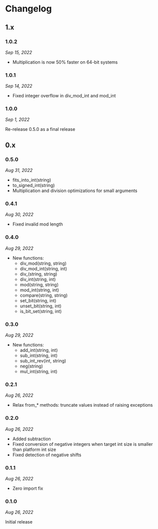 # Changelog

## 1.x

### 1.0.2

*Sep 15, 2022*

* Multiplication is now 50% faster on 64-bit systems

### 1.0.1

*Sep 14, 2022*

* Fixed integer overflow in div_mod_int and mod_int

### 1.0.0

*Sep 1, 2022*

Re-release 0.5.0 as a final release

## 0.x

### 0.5.0

*Aug 31, 2022*

* fits_into_int(string)
* to_signed_int(string)
* Multiplication and division optimizations for small arguments

### 0.4.1

*Aug 30, 2022*

* Fixed invalid mod length

### 0.4.0

*Aug 29, 2022*

* New functions:
  * div_mod(string, string)
  * div_mod_int(string, int)
  * div_(string, string)
  * div_int(string, int)
  * mod(string, string)
  * mod_int(string, int)
  * compare(string, string)
  * set_bit(string, int)
  * unset_bit(string, int)
  * is_bit_set(string, int)

### 0.3.0

*Aug 29, 2022*

* New functions:
  * add_int(string, int)
  * sub_int(string, int)
  * sub_int_rev(int, string)
  * neg(string)
  * mul_int(string, int)

### 0.2.1

*Aug 26, 2022*

* Relax from_* methods: truncate values instead of raising exceptions

### 0.2.0

*Aug 26, 2022*

* Added subtraction
* Fixed conversion of negative integers when target int size is smaller than platform int size
* Fixed detection of negative shifts

### 0.1.1

*Aug 26, 2022*

* Zero import fix

### 0.1.0

*Aug 26, 2022*

Initial release
